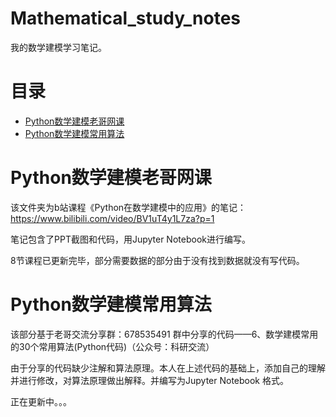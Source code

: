 # Mathematical_study_notes
我的数学建模学习笔记。

目录
========

* [Python数学建模老哥网课](#Python数学建模老哥网课)
* [Python数学建模常用算法](#Python数学建模常用算法)


# Python数学建模老哥网课 

该文件夹为b站课程《Python在数学建模中的应用》的笔记：https://www.bilibili.com/video/BV1uT4y1L7za?p=1

笔记包含了PPT截图和代码，用Jupyter Notebook进行编写。

8节课程已更新完毕，部分需要数据的部分由于没有找到数据就没有写代码。

# Python数学建模常用算法

该部分基于老哥交流分享群：678535491 群中分享的代码——6、数学建模常用的30个常用算法(Python代码)（公众号：科研交流）

由于分享的代码缺少注解和算法原理。本人在上述代码的基础上，添加自己的理解并进行修改，对算法原理做出解释。并编写为Jupyter Notebook 格式。

正在更新中。。。